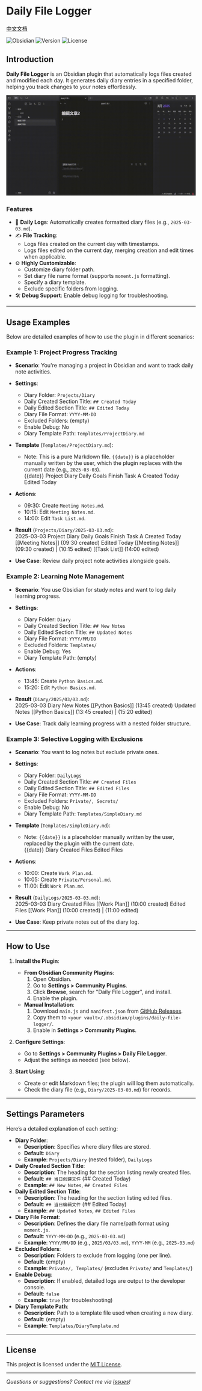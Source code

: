 # Daily File Logger

[中文文档](README_CN.md)

![Obsidian](https://img.shields.io/badge/Obsidian-Plugin-blueviolet) ![Version](https://img.shields.io/badge/Version-1.0.0-brightgreen) ![License](https://img.shields.io/badge/License-MIT-green)

## Introduction

**Daily File Logger** is an Obsidian plugin that automatically logs files created and modified each day. It generates daily diary entries in a specified folder, helping you track changes to your notes effortlessly.

![image](https://github.com/ashlovepink/daily-file-logger/blob/main/assets/demo.gif)

### Features

- 📅 **Daily Logs**: Automatically creates formatted diary files (e.g., `2025-03-03.md`).  
- ✍️ **File Tracking**:  
  - Logs files created on the current day with timestamps.  
  - Logs files edited on the current day, merging creation and edit times when applicable.  
- ⚙️ **Highly Customizable**:  
  - Customize diary folder path.  
  - Set diary file name format (supports `moment.js` formatting).  
  - Specify a diary template.  
  - Exclude specific folders from logging.  
- 🛠️ **Debug Support**: Enable debug logging for troubleshooting.

---

## Usage Examples

Below are detailed examples of how to use the plugin in different scenarios:

### Example 1: Project Progress Tracking
- **Scenario**: You're managing a project in Obsidian and want to track daily note activities.  
- **Settings**:  
  - Diary Folder: `Projects/Diary`  
  - Daily Created Section Title: `## Created Today`  
  - Daily Edited Section Title: `## Edited Today`  
  - Diary File Format: `YYYY-MM-DD`  
  - Excluded Folders: (empty)  
  - Enable Debug: No  
  - Diary Template Path: `Templates/ProjectDiary.md`  
- **Template** (`Templates/ProjectDiary.md`):  
  - Note: This is a pure Markdown file. `{{date}}` is a placeholder manually written by the user, which the plugin replaces with the current date (e.g., `2025-03-03`).  
{{date}} Project Diary
Daily Goals
 Finish Task A
Created Today
Edited Today

- **Actions**:  
  - 09:30: Create `Meeting Notes.md`.  
  - 10:15: Edit `Meeting Notes.md`.  
  - 14:00: Edit `Task List.md`.  
- **Result** (`Projects/Diary/2025-03-03.md`):  
2025-03-03 Project Diary
Daily Goals
 Finish Task A
Created Today
[[Meeting Notes]] (09:30 created)
Edited Today
[[Meeting Notes]] (09:30 created) | (10:15 edited)
[[Task List]] (14:00 edited)

- **Use Case**: Review daily project note activities alongside goals.

### Example 2: Learning Note Management
- **Scenario**: You use Obsidian for study notes and want to log daily learning progress.  
- **Settings**:  
  - Diary Folder: `Diary`  
  - Daily Created Section Title: `## New Notes`  
  - Daily Edited Section Title: `## Updated Notes`  
  - Diary File Format: `YYYY/MM/DD`  
  - Excluded Folders: `Templates/`  
  - Enable Debug: Yes  
  - Diary Template Path: (empty)  
- **Actions**:  
  - 13:45: Create `Python Basics.md`.  
  - 15:20: Edit `Python Basics.md`.  
- **Result** (`Diary/2025/03/03.md`):  
2025-03-03 Diary
New Notes
[[Python Basics]] (13:45 created)
Updated Notes
[[Python Basics]] (13:45 created) | (15:20 edited)

- **Use Case**: Track daily learning progress with a nested folder structure.

### Example 3: Selective Logging with Exclusions
- **Scenario**: You want to log notes but exclude private ones.  
- **Settings**:  
  - Diary Folder: `DailyLogs`  
  - Daily Created Section Title: `## Created Files`  
  - Daily Edited Section Title: `## Edited Files`  
  - Diary File Format: `YYYY-MM-DD`  
  - Excluded Folders: `Private/, Secrets/`  
  - Enable Debug: No  
  - Diary Template Path: `Templates/SimpleDiary.md`  
- **Template** (`Templates/SimpleDiary.md`):  
  - Note: `{{date}}` is a placeholder manually written by the user, replaced by the plugin with the current date.  
{{date}} Diary
Created Files
Edited Files

- **Actions**:  
  - 10:00: Create `Work Plan.md`.  
  - 10:05: Create `Private/Personal.md`.  
  - 11:00: Edit `Work Plan.md`.  
- **Result** (`DailyLogs/2025-03-03.md`):  
2025-03-03 Diary
Created Files
[[Work Plan]] (10:00 created)
Edited Files
[[Work Plan]] (10:00 created) | (11:00 edited)

- **Use Case**: Keep private notes out of the diary log.

---

## How to Use

1. **Install the Plugin**:  
   - **From Obsidian Community Plugins**:  
     1. Open Obsidian.  
     2. Go to **Settings > Community Plugins**.  
     3. Click **Browse**, search for "Daily File Logger", and install.  
     4. Enable the plugin.  
   - **Manual Installation**:  
     1. Download `main.js` and `manifest.json` from [GitHub Releases](https://github.com/<your-username>/daily-file-logger/releases).  
     2. Copy them to `<your vault>/.obsidian/plugins/daily-file-logger/`.  
     3. Enable in **Settings > Community Plugins**.  

2. **Configure Settings**:  
   - Go to **Settings > Community Plugins > Daily File Logger**.  
   - Adjust the settings as needed (see below).  

3. **Start Using**:  
   - Create or edit Markdown files; the plugin will log them automatically.  
   - Check the diary file (e.g., `Diary/2025-03-03.md`) for records.

---

## Settings Parameters

Here’s a detailed explanation of each setting:

- **Diary Folder**:  
  - **Description**: Specifies where diary files are stored.  
  - **Default**: `Diary`  
  - **Example**: `Projects/Diary` (nested folder), `DailyLogs`  
- **Daily Created Section Title**:  
  - **Description**: The heading for the section listing newly created files.  
  - **Default**: `## 当日创建文件` (## Created Today)  
  - **Example**: `## New Notes`, `## Created Files`  
- **Daily Edited Section Title**:  
  - **Description**: The heading for the section listing edited files.  
  - **Default**: `## 当日编辑文件` (## Edited Today)  
  - **Example**: `## Updated Notes`, `## Edited Files`  
- **Diary File Format**:  
  - **Description**: Defines the diary file name/path format using `moment.js`.  
  - **Default**: `YYYY-MM-DD` (e.g., `2025-03-03.md`)  
  - **Example**: `YYYY/MM/DD` (e.g., `2025/03/03.md`), `YYYY-MM` (e.g., `2025-03.md`)  
- **Excluded Folders**:  
  - **Description**: Folders to exclude from logging (one per line).  
  - **Default**: (empty)  
  - **Example**: `Private/, Templates/` (excludes `Private/` and `Templates/`)  
- **Enable Debug**:  
  - **Description**: If enabled, detailed logs are output to the developer console.  
  - **Default**: `false`  
  - **Example**: `true` (for troubleshooting)  
- **Diary Template Path**:  
  - **Description**: Path to a template file used when creating a new diary.  
  - **Default**: (empty)  
  - **Example**: `Templates/DiaryTemplate.md`

---

## License

This project is licensed under the [MIT License](LICENSE).

---

*Questions or suggestions? Contact me via [Issues](https://github.com/<your-username>/daily-file-logger/issues)!*
